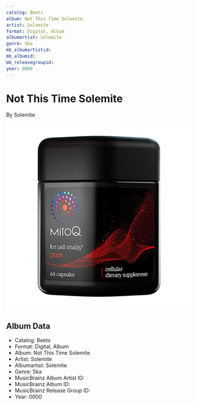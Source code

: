 ```yaml
---
catalog: Beets
album: Not This Time Solemite
artist: Solemite
format: Digital, Album
albumartist: Solemite
genre: Ska
mb_albumartistid: 
mb_albumid: 
mb_releasegroupid: 
year: 0000
---
```


# Not This Time Solemite

By Solemite

![](../../assets/beetscovers/Solemite-Not_This_Time_Solemite.jpg)

## Album Data

- Catalog: Beets
- Format: Digital, Album
- Album: Not This Time Solemite
- Artist: Solemite
- Albumartist: Solemite
- Genre: Ska
- MusicBrainz Album Artist ID: 
- MusicBrainz Album ID: 
- MusicBrainz Release Group ID: 
- Year: 0000

